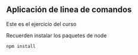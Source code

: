 ## Aplicación de linea de comandos

Este es el ejercicio del curso

Recuerden instalar los paquetes de node

```
npm install
```
